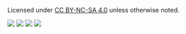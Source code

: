 Licensed under [CC BY-NC-SA 4.0](https://creativecommons.org/licenses/by-nc-sa/4.0/) unless otherwise noted.

![](https://mirrors.creativecommons.org/presskit/icons/cc.svg)
![](https://mirrors.creativecommons.org/presskit/icons/by.svg)
![](https://mirrors.creativecommons.org/presskit/icons/nc.svg)
![](https://mirrors.creativecommons.org/presskit/icons/sa.svg)

